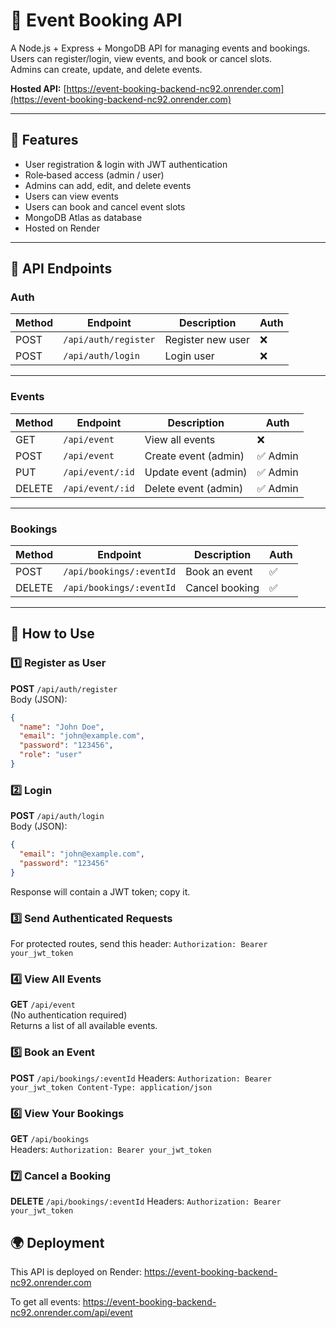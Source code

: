 # 📅 Event Booking API

A Node.js + Express + MongoDB API for managing events and bookings.  
Users can register/login, view events, and book or cancel slots.  
Admins can create, update, and delete events.  

**Hosted API:** [https://event-booking-backend-nc92.onrender.com](https://event-booking-backend-nc92.onrender.com)

---

## 🚀 Features
- User registration & login with JWT authentication
- Role‑based access (admin / user)
- Admins can add, edit, and delete events
- Users can view events
- Users can book and cancel event slots
- MongoDB Atlas as database
- Hosted on Render

---

## 🔑 API Endpoints

### **Auth**
| Method | Endpoint              | Description         | Auth |
|--------|-----------------------|---------------------|------|
| POST   | `/api/auth/register`  | Register new user   | ❌   |
| POST   | `/api/auth/login`     | Login user          | ❌   |

---

### **Events**
| Method | Endpoint           | Description             | Auth       |
|--------|--------------------|-------------------------|------------|
| GET    | `/api/event`       | View all events         | ❌         |
| POST   | `/api/event`       | Create event (admin)    | ✅ Admin   |
| PUT    | `/api/event/:id`   | Update event (admin)    | ✅ Admin   |
| DELETE | `/api/event/:id`   | Delete event (admin)    | ✅ Admin   |

---

### **Bookings**
| Method | Endpoint                  | Description         | Auth |
|--------|---------------------------|---------------------|------|
| POST   | `/api/bookings/:eventId`  | Book an event       | ✅   |
| DELETE | `/api/bookings/:eventId`  | Cancel booking      | ✅   |

---

## 📌 How to Use

### 1️⃣ Register as User
**POST** `/api/auth/register`  
Body (JSON):
```json
{
  "name": "John Doe",
  "email": "john@example.com",
  "password": "123456",
  "role": "user"
}
```

### 2️⃣ Login
**POST** `/api/auth/login`  
Body (JSON):
```json
{
  "email": "john@example.com",
  "password": "123456"
}
```
Response will contain a JWT token; copy it.

### 3️⃣ Send Authenticated Requests
For protected routes, send this header:
`Authorization: Bearer your_jwt_token`

### 4️⃣ View All Events
**GET** `/api/event`  
(No authentication required)  
Returns a list of all available events.  

### 5️⃣ Book an Event
**POST** `/api/bookings/:eventId`
Headers:
`Authorization: Bearer your_jwt_token
Content-Type: application/json`

### 6️⃣ View Your Bookings
**GET** `/api/bookings`  
Headers:
`Authorization: Bearer your_jwt_token`

### 7️⃣ Cancel a Booking
**DELETE** `/api/bookings/:eventId`
Headers:
`Authorization: Bearer your_jwt_token`

## 🌍 Deployment
This API is deployed on Render:
https://event-booking-backend-nc92.onrender.com

To get all events:
https://event-booking-backend-nc92.onrender.com/api/event

